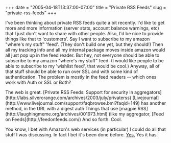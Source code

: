 +++
date = "2005-04-18T13:37:00-07:00"
title = "Private RSS Feeds"
slug = "private-rss-feeds"
+++


I've been thinking about private RSS feeds quite a bit recently. I'd like to get more and more information (server stats, account balance warnings, etc) that I just don't want to share with other people. Also, I'd be nice to provide things like that to 'customers'. Say I want to subscribe to my amazon "where's my stuff" 'feed'. (They don't build one yet, but they should!) Then all my tracking info and all my internal package moves inside amazon would all just pop up in the feed reader. But hey, not everyone should be able to subscribe to my amazon "where's my stuff" feed. (I would like people to be able to subscribe to my 'wishlist feed', that would be cool.) Anyway, all of that stuff should be able to run over SSL and with some kind of authentication. The problem is mostly in the feed readers -- which ones work with Auth or SSL or Both?

<p>The web is great.
[Private RSS Feeds: Support for security in aggregators](http://labs.silverorange.com/archives/2003/july/privaterss)
[Livejournal](http://www.livejournal.com/support/faqbrowse.bml?faqid=149) has another method, in the URL with a digest auth
Things that use [magpie RSS](http://laughingmeme.org/archives/001973.html) (like my aggregator, [Feed on Feeds](http://feedonfeeds.com/)
And so forth. Cool.</p>

You know, I bet with Amazon's web services (in particular) I could do all that stuff I was discussing. In fact I bet it's been done before. [Yes.](http://blog.kevindonahue.com/archives/2004/01/displaying_amazon_wi.php) Yes it has.

